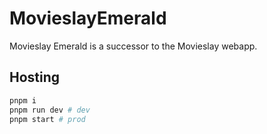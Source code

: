 # MovieslayEmerald
Movieslay Emerald is a successor to the Movieslay webapp.

## Hosting
```bash
pnpm i
pnpm run dev # dev
pnpm start # prod
```